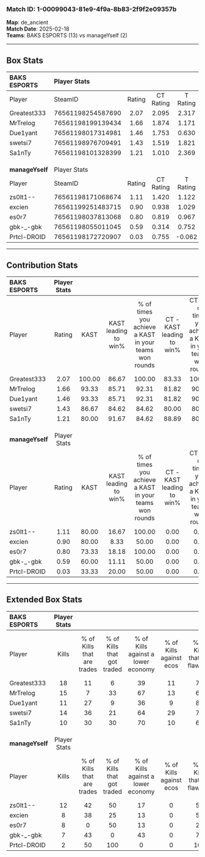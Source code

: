 ### Match ID: 1-00099043-81e9-4f9a-8b83-2f9f2e09357b  
**Map**: de_ancient  
**Match Date**: 2025-02-18  
**Teams**: BAKS ESPORTS (13) vs manageYself (2)  

---  

## Box Stats  

| **BAKS ESPORTS** | Player Stats      |        |           |          |        |       |       |         |        |      |     |
| :- | :- | :-: | :-: | :-: | :-: | :-: | :-: | :-: | :-: | :-: | :-: |
| Player           | SteamID           | Rating | CT Rating | T Rating |  KAST  |  ADR  | Kills | Assists | Deaths | K/D  | HS% |
| Greatest333      | 76561198254587690 |  2.07  |   2.095   |  2.317   | 100.00 | 108.3 |  18   |    5    |   4    | 4.50 | 83  |
| MrTrelog         | 76561198199139434 |  1.66  |   1.874   |  1.171   | 93.33  | 99.9  |  15   |    3    |   8    | 1.88 | 46  |
| Due1yant         | 76561198017314981 |  1.46  |   1.753   |  0.630   | 93.33  | 81.5  |  11   |    5    |   6    | 1.83 | 63  |
| swetsi7          | 76561198976709491 |  1.43  |   1.519   |  1.821   | 86.67  | 85.5  |  14   |    2    |   10   | 1.40 | 57  |
| Sa1nTy           | 76561198101328399 |  1.21  |   1.010   |  2.369   | 80.00  | 86.1  |  10   |    5    |   9    | 1.11 | 20  |
|                  |                   |        |           |          |        |       |       |         |        |      |     |
|                  |                   |        |           |          |        |       |       |         |        |      |     |
|                  |                   |        |           |          |        |       |       |         |        |      |     |
| **manageYself**  | Player Stats      |        |           |          |        |       |       |         |        |      |     |
| Player           | SteamID           | Rating | CT Rating | T Rating |  KAST  |  ADR  | Kills | Assists | Deaths | K/D  | HS% |
| zs0lt1--         | 76561198171068674 |  1.11  |   1.420   |  1.122   | 80.00  | 80.5  |  12   |    2    |   14   | 0.86 | 66  |
| excien           | 76561199251483715 |  0.90  |   0.938   |  1.029   | 80.00  | 68.8  |   8   |    6    |   13   | 0.62 | 87  |
| es0r7            | 76561198037813068 |  0.80  |   0.819   |  0.967   | 73.33  | 69.3  |   8   |    2    |   14   | 0.57 | 62  |
| gbk-_-gbk        | 76561198055011045 |  0.59  |   0.314   |  0.752   | 60.00  | 43.1  |   7   |    2    |   13   | 0.54 | 57  |
| Prtcl-DROID      | 76561198172720907 |  0.03  |   0.755   |  -0.062  | 33.33  | 31.5  |   2   |    1    |   14   | 0.14 | 50  |
---  

## Contribution Stats  

| **BAKS ESPORTS** | Player Stats |        |                      |                                                        |                           |                                                             |                          |                                                            |
| :- | :-: | :-: | :-: | :-: | :-: | :-: | :-: | :-: |
| Player           |    Rating    |  KAST  | KAST leading to win% | % of times you achieve a KAST in your teams won rounds | CT - KAST leading to win% | CT - % of times you achieve a KAST in your teams won rounds | T - KAST leading to win% | T - % of times you achieve a KAST in your teams won rounds |
| Greatest333      |     2.07     | 100.00 |        86.67         |                         100.00                         |           83.33           |                           100.00                            |          100.00          |                           100.00                           |
| MrTrelog         |     1.66     | 93.33  |        85.71         |                         92.31                          |           81.82           |                            90.00                            |          100.00          |                           100.00                           |
| Due1yant         |     1.46     | 93.33  |        85.71         |                         92.31                          |           81.82           |                            90.00                            |          100.00          |                           100.00                           |
| swetsi7          |     1.43     | 86.67  |        84.62         |                         84.62                          |           80.00           |                            80.00                            |          100.00          |                           100.00                           |
| Sa1nTy           |     1.21     | 80.00  |        91.67         |                         84.62                          |           88.89           |                            80.00                            |          100.00          |                           100.00                           |
|                  |              |        |                      |                                                        |                           |                                                             |                          |                                                            |
|                  |              |        |                      |                                                        |                           |                                                             |                          |                                                            |
|                  |              |        |                      |                                                        |                           |                                                             |                          |                                                            |
| **manageYself**  | Player Stats |        |                      |                                                        |                           |                                                             |                          |                                                            |
| Player           |    Rating    |  KAST  | KAST leading to win% | % of times you achieve a KAST in your teams won rounds | CT - KAST leading to win% | CT - % of times you achieve a KAST in your teams won rounds | T - KAST leading to win% | T - % of times you achieve a KAST in your teams won rounds |
| zs0lt1--         |     1.11     | 80.00  |        16.67         |                         100.00                         |           0.00            |                            0.00                             |          22.22           |                           100.00                           |
| excien           |     0.90     | 80.00  |         8.33         |                         50.00                          |           0.00            |                            0.00                             |          11.11           |                           50.00                            |
| es0r7            |     0.80     | 73.33  |        18.18         |                         100.00                         |           0.00            |                            0.00                             |          22.22           |                           100.00                           |
| gbk-_-gbk        |     0.59     | 60.00  |        11.11         |                         50.00                          |           0.00            |                            0.00                             |          14.29           |                           50.00                            |
| Prtcl-DROID      |     0.03     | 33.33  |        20.00         |                         50.00                          |           0.00            |                            0.00                             |          33.33           |                           50.00                            |
---  

## Extended Box Stats  

| **BAKS ESPORTS** | Player Stats |                            |                            |                                    |                         |                              |                                 |        |                             |                                     |                          |                               |                            |
| :- | :-: | :-: | :-: | :-: | :-: | :-: | :-: | :-: | :-: | :-: | :-: | :-: | :-: |
| Player           |    Kills     | % of Kills that are trades | % of Kills that got traded | % of Kills against a lower economy | % of Kills against ecos | % of Kills that are flawless | % of Kills that are close duels | Deaths | % of Deaths that get traded | % of Deaths against a lower economy | % of Deaths against ecos | % of Deaths that are flawless | % of Deaths that are close |
| Greatest333      |      18      |             11             |             6              |                 39                 |           11            |              72              |               11                |   4    |             50              |                 50                  |            0             |              25               |             0              |
| MrTrelog         |      15      |             7              |             33             |                 67                 |           13            |              60              |                7                |   8    |             38              |                 63                  |            25            |              38               |             0              |
| Due1yant         |      11      |             27             |             9              |                 36                 |            9            |              82              |                0                |   6    |             33              |                 50                  |            17            |              50               |             17             |
| swetsi7          |      14      |             36             |             21             |                 64                 |           29            |              79              |                7                |   10   |             40              |                 50                  |            10            |              80               |             10             |
| Sa1nTy           |      10      |             30             |             30             |                 70                 |           10            |              60              |               10                |   9    |             33              |                 44                  |            11            |              78               |             0              |
|                  |              |                            |                            |                                    |                         |                              |                                 |        |                             |                                     |                          |                               |                            |
|                  |              |                            |                            |                                    |                         |                              |                                 |        |                             |                                     |                          |                               |                            |
|                  |              |                            |                            |                                    |                         |                              |                                 |        |                             |                                     |                          |                               |                            |
| **manageYself**  | Player Stats |                            |                            |                                    |                         |                              |                                 |        |                             |                                     |                          |                               |                            |
| Player           |    Kills     | % of Kills that are trades | % of Kills that got traded | % of Kills against a lower economy | % of Kills against ecos | % of Kills that are flawless | % of Kills that are close duels | Deaths | % of Deaths that get traded | % of Deaths against a lower economy | % of Deaths against ecos | % of Deaths that are flawless | % of Deaths that are close |
| zs0lt1--         |      12      |             42             |             50             |                 17                 |            0            |              58              |                8                |   14   |             14              |                 14                  |            0             |              57               |             7              |
| excien           |      8       |             38             |             25             |                 13                 |            0            |              50              |                0                |   13   |             23              |                 15                  |            0             |              62               |             0              |
| es0r7            |      8       |             0              |             50             |                 13                 |            0            |              25              |               13                |   14   |             29              |                 14                  |            0             |              79               |             7              |
| gbk-_-gbk        |      7       |             43             |             0              |                 43                 |            0            |              71              |                0                |   13   |             15              |                 15                  |            0             |              77               |             8              |
| Prtcl-DROID      |      2       |             50             |            100             |                 0                  |            0            |             100              |                0                |   14   |             14              |                 14                  |            0             |              79               |             14             |
